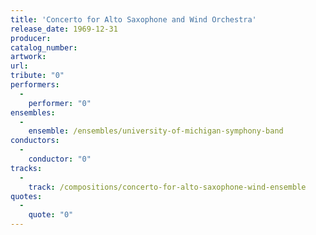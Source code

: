```yaml
---
title: 'Concerto for Alto Saxophone and Wind Orchestra'
release_date: 1969-12-31
producer: 
catalog_number: 
artwork: 
url: 
tribute: "0"
performers: 
  -
    performer: "0"
ensembles: 
  -
    ensemble: /ensembles/university-of-michigan-symphony-band
conductors: 
  -
    conductor: "0"
tracks: 
  -
    track: /compositions/concerto-for-alto-saxophone-wind-ensemble
quotes: 
  -
    quote: "0"
---
```

